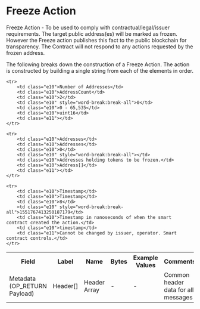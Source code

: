 
# Freeze Action

Freeze Action -  To be used to comply with contractual/legal/issuer requirements.  The target public address(es) will be marked as frozen.  However the Freeze action publishes this fact to the public blockchain for transparency. The Contract will not respond to any actions requested by the frozen address.

The following breaks down the construction of a Freeze Action. The action is constructed by building a single string from each of the elements in order.

<table class="waffle">
	<tr style='height:19px;'>
		<th style="width:6%" class="s0">Field</th>
		<th style="width:9%" class="s1">Label</th>
		<th style="width:9%" class="s1">Name</th>
		<th style="width:2%" class="s1">Bytes</th>
		<th style="width:29%" class="s1">Example Values</th>
		<th style="width:26%" class="s1">Comments</th>
		<th style="width:5%" class="s1">Data Type</th>
		<th style="width:14%" class="s2">Amendment Restrictions</th>
	</tr>
	<tr>
		<td class="s5" rowspan="100">Metadata (OP_RETURN Payload)</td>
		<td class="e6">Header[]</td>
		<td class="e6">Header Array</td>
		<td class="e6">-</td>
		<td class="e6">-</td>
		<td class="e6">Common header data for all messages</td>
		<td class="e6">Header</td>
		<td class="e7"></td>
	</tr>

	<tr>
		<td class="e10">Number of Addresses</td>
		<td class="e10">AddressCount</td>
		<td class="e10">2</td>
		<td class="e10" style="word-break:break-all">0</td>
		<td class="e10">0 - 65,535</td>
		<td class="e10">uint16</td>
		<td class="e11"></td>
	</tr>

	<tr>
		<td class="e10">Addresses</td>
		<td class="e10">Addresses</td>
		<td class="e10">0</td>
		<td class="e10" style="word-break:break-all"></td>
		<td class="e10">Addresses holding tokens to be frozen.</td>
		<td class="e10">Address[]</td>
		<td class="e11"></td>
	</tr>

	<tr>
		<td class="e10">Timestamp</td>
		<td class="e10">Timestamp</td>
		<td class="e10">8</td>
		<td class="e10" style="word-break:break-all">1551767413250187179</td>
		<td class="e10">Timestamp in nanoseconds of when the smart contract created the action.</td>
		<td class="e10">timestamp</td>
		<td class="e11">Cannot be changed by issuer, operator. Smart contract controls.</td>
	</tr>

</table>
